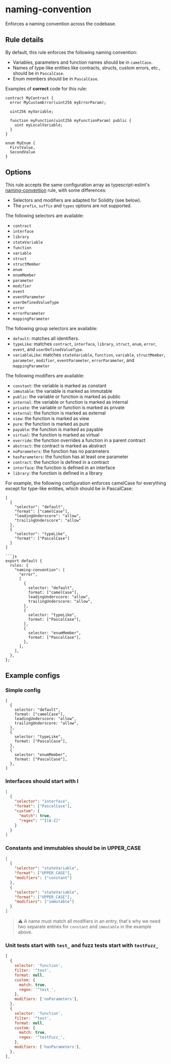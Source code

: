 # naming-convention

Enforces a naming convention across the codebase.

## Rule details

By default, this rule enforces the following naming convention:

- Variables, parameters and function names should be in `camelCase`.
- Names of type-like entities like contracts, structs, custom errors, etc., should be in `PascalCase`.
- Enum members should be in `PascalCase`.

Examples of **correct** code for this rule:

```solidity
contract MyContract {
  error MyCustomError(uint256 myErrorParam);

  uint256 myVariable;

  function myFunction(uint256 myFunctionParam) public {
    uint myLocalVariable;
  }
}

enum MyEnum {
  FirstValue,
  SecondValue
}
```

## Options

This rule accepts the same configuration array as typescript-eslint's [naming-convention](https://typescript-eslint.io/rules/naming-convention/) rule, with some differences:

- Selectors and modifiers are adapted for Solidity (see below).
- The `prefix`, `suffix` and `types` options are not supported.

The following selectors are available:

- `contract`
- `interface`
- `library`
- `stateVariable`
- `function`
- `variable`
- `struct`
- `structMember`
- `enum`
- `enumMember`
- `parameter`
- `modifier`
- `event`
- `eventParameter`
- `userDefinedValueType`
- `error`
- `errorParameter`
- `mappingParameter`

The following group selectors are available:

- `default`: matches all identifiers.
- `typeLike`: matches `contract`, `interface`, `library`, `struct`, `enum`, `error`, `event`, and `userDefinedValueType`.
- `variableLike`: matches `stateVariable`, `function`, `variable`, `structMember`, `parameter`, `modifier`, `eventParameter`, `errorParameter`, and `mappingParameter`

The following modifiers are available:

- `constant`: the variable is marked as constant
- `immutable`: the variable is marked as immutable
- `public`: the variable or function is marked as public
- `internal`: the variable or function is marked as internal
- `private`: the variable or function is marked as private
- `external`: the function is marked as external
- `view`: the function is marked as view
- `pure`: the function is marked as pure
- `payable`: the function is marked as payable
- `virtual`: the function is marked as virtual
- `override`: the function overrides a function in a parent contract
- `abstract`: the contract is marked as abstract
- `noParameters`: the function has no parameters
- `hasParameters`: the function has at least one parameter
- `contract`: the function is defined in a contract
- `interface`: the function is defined in an interface
- `library`: the function is defined in a library

For example, the following configuration enforces camelCase for everything except for type-like entities, which should be in PascalCase:

````json5
[
  {
    "selector": "default",
    "format": ["camelCase"],
    "leadingUnderscore": "allow",
    "trailingUnderscore": "allow"
  },
  {
    "selector": "typeLike",
    "format": ["PascalCase"]
  }
]

```js
export default {
  rules: {
    "naming-convention": [
      "error",
      [
        {
          selector: "default",
          format: ["camelCase"],
          leadingUnderscore: "allow",
          trailingUnderscore: "allow",
        },
        {
          selector: "typeLike",
          format: ["PascalCase"],
        },
        {
          selector: "enumMember",
          format: ["PascalCase"],
        },
      ],
    ],
  },
};
````

## Example configs

### Simple config

```json5
[
  {
    selector: "default",
    format: ["camelCase"],
    leadingUnderscore: "allow",
    trailingUnderscore: "allow",
  },
  {
    selector: "typeLike",
    format: ["PascalCase"],
  },
  {
    selector: "enumMember",
    format: ["PascalCase"],
  },
]
```

### Interfaces should start with I

```json
[
  {
    "selector": "interface",
    "format": ["PascalCase"],
    "custom": {
      "match": true,
      "regex": "^I[A-Z]"
    }
  }
]
```

### Constants and immutables should be in UPPER_CASE

```json
[
  {
    "selector": "stateVariable",
    "format": ["UPPER_CASE"],
    "modifiers": ["constant"]
  },
  {
    "selector": "stateVariable",
    "format": ["UPPER_CASE"],
    "modifiers": ["immutable"]
  }
]
```

> ⚠️ A name must match all modifiers in an entry, that's why we need two separate entries for `constant` and `immutable` in the example above.

### Unit tests start with `test_` and fuzz tests start with `testFuzz_`

```js
[
  {
    selector: 'function',
    filter: '^test',
    format: null,
    custom: {
      match: true,
      regex: '^test_',
    },
    modifiers: ['noParameters'],
  },
  {
    selector: 'function',
    filter: '^test',
    format: null,
    custom: {
      match: true,
      regex: '^testFuzz_',
    },
    modifiers: ['hasParameters'],
  },
],
```
